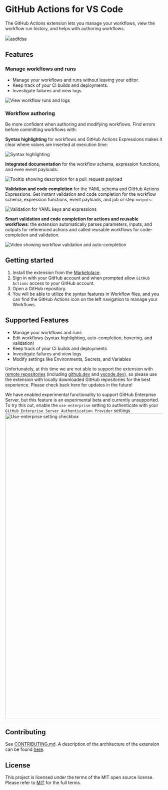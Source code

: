 # GitHub Actions for VS Code

The GitHub Actions extension lets you manage your workflows, view the workflow run history, and helps with authoring workflows.

![](./media/header.png)asdfdsa

## Features

### Manage workflows and runs

* Manage your workflows and runs without leaving your editor.
* Keep track of your CI builds and deployments.
* Investigate failures and view logs.

![View workflow runs and logs](./media/workflows.png)

### Workflow authoring

Be more confident when authoring and modifying workflows. Find errors before committing workflows with:

**Syntax highlighting** for workflows and GitHub Actions Expressions makes it clear where values are inserted at execution time:

![Syntax highlighting](media/highlight.png)

**Integrated documentation** for the workflow schema, expression functions, and even event payloads:

![Tooltip showing description for a pull_request payload](media/docs.png)

**Validation and code completion** for the YAML schema and GitHub Actions Expressions. Get instant validation and code completion for the workflow schema, expression functions, event payloads, and job or step `outputs`:

![Validation for YAML keys and expressions](media/validation.png)

**Smart validation and code completion for actions and reusable workflows**: the extension automatically parses parameters, inputs, and outputs for referenced actions and called reusable workflows for code-completion and validation.

![Video showing workflow validation and auto-completion](./media/authoring.gif)

## Getting started

1. Install the extension from the [Marketplace](https://marketplace.visualstudio.com/items?itemName=github.vscode-github-actions).
1. Sign in with your GitHub account and when prompted allow `GitHub Actions` access to your GitHub account.
1. Open a GitHub repository.
1. You will be able to utilize the syntax features in Workflow files, and you can find the GitHub Actions icon on the left navigation to manage your Workflows.


## Supported Features

- Manage your workflows and runs 
- Edit workflows (syntax highlighting, auto-completion, hovering, and validation)
- Keep track of your CI builds and deployments
- Investigate failures and view logs
- Modify settings like Environments, Secrets, and Variables

Unfortunately, at this time we are not able to support the extension with [remote repositories](https://docs.github.com/en/get-started/getting-started-with-git/about-remote-repositories) (including [github.dev](https://github.dev/) and [vscode.dev](https://vscode.dev/)), so please use the extension with locally downloaded GitHub repositories for the best experience. Please check back here for updates in the future!

We have enabled experimental functionality to support GitHub Enterprise Server, but this feature is an experimental beta and currently unsupported. To try this out, enable the `use-enterprise` setting to authenticate with your `GitHub Enterprise Server Authentication Provider` settings
<img width="975" alt="Use-enterprise setting checkbox" src="https://github.com/github/vscode-github-actions/assets/34719884/be76adc6-64af-47ed-84d0-627786cc4eea">

## Contributing

See [CONTRIBUTING.md](CONTRIBUTING.md). A description of the architecture of the extension can be found [here](./docs/project-architecture.md).

## License

This project is licensed under the terms of the MIT open source license. Please refer to [MIT](LICENSE) for the full terms.
